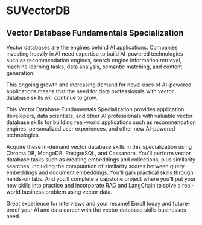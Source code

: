 # SUVectorDB
## Vector Database Fundamentals Specialization

Vector databases are the engines behind AI applications. Companies investing heavily in AI need expertise to build AI-powered technologies such as recommendation engines, search engine information retrieval, machine learning tasks, data analysis, semantic matching, and content generation. 

This ongoing growth and increasing demand for novel uses of AI-powered applications means that the need for data professionals with vector database skills will continue to grow.

This Vector Database Fundamentals Specialization provides application developers, data scientists, and other AI professionals with valuable vector database skills for building real-world applications such as recommendation engines, personalized user experiences, and other new AI-powered technologies.

Acquire these in-demand vector database skills in this specialization using Chroma DB, MongoDB, PostgreSQL, and Cassandra. You'll perform vector database tasks such as creating embeddings and collections, plus similarity searches, including the computation of similarity scores between query embeddings and document embeddings. You'll gain practical skills through hands-on labs. And you‘ll complete a capstone project where you’ll put your new skills into practice and incorporate RAG and LangChain to solve a real-world business problem using vector data. 

Great experience for interviews and your resume! Enroll today and future-proof your AI and data career with the vector database skills businesses need.
